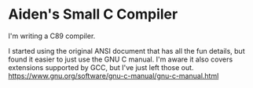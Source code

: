 # Aiden's Small C Compiler

I'm writing a C89 compiler.

I started using the original ANSI document that has all the fun details, but
found it easier to just use the GNU C manual. I'm aware it also covers extensions supported by GCC, but I've just left those out.
https://www.gnu.org/software/gnu-c-manual/gnu-c-manual.html